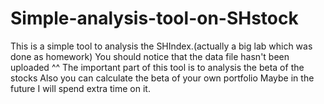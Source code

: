 # Simple-analysis-tool-on-SHstock
This is a simple tool to analysis the SHIndex.(actually a big lab which was done as homework)
You should notice that the data file hasn't been uploaded ^^
The important part of this tool is to analysis the beta of the stocks
Also you can calculate the beta of your own portfolio
Maybe in the future I will spend extra time on it.
